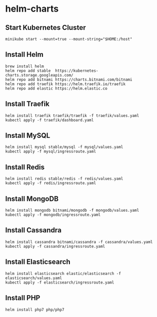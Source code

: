 # helm-charts

## Start Kubernetes Cluster
```
minikube start --mount=true --mount-string="$HOME:/host"
```

## Install Helm
```
brew install helm
helm repo add stable  https://kubernetes-charts.storage.googleapis.com/
helm repo add bitnami https://charts.bitnami.com/bitnami
helm repo add traefik https://helm.traefik.io/traefik
helm repo add elastic https://helm.elastic.co
```

## Install Traefik
```
helm install traefik traefik/traefik -f traefik/values.yaml
kubectl apply -f traefik/dashboard.yaml
```

## Install MySQL
```
helm install mysql stable/mysql -f mysql/values.yaml
kubectl apply -f mysql/ingressroute.yaml
```

## Install Redis
```
helm install redis stable/redis -f redis/values.yaml
kubectl apply -f redis/ingressroute.yaml
```

## Install MongoDB
```
helm install mongodb bitnami/mongodb -f mongodb/values.yaml
kubectl apply -f mongodb/ingressroute.yaml
```

## Install Cassandra
```
helm install cassandra bitnami/cassandra -f cassandra/values.yaml
kubectl apply -f cassandra/ingressroute.yaml
```

## Install Elasticsearch
```
helm install elasticsearch elastic/elasticsearch -f elasticsearch/values.yaml
kubectl apply -f elasticsearch/ingressroute.yaml
```

## Install PHP
```
helm install php7 php/php7
```
